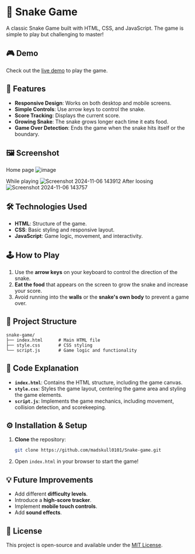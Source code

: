 






# 🐍 Snake Game

A classic Snake Game built with HTML, CSS, and JavaScript. The game is simple to play but challenging to master!

## 🎮 Demo

Check out the [live demo](#) to play the game.

## 🚀 Features

- **Responsive Design**: Works on both desktop and mobile screens.
- **Simple Controls**: Use arrow keys to control the snake.
- **Score Tracking**: Displays the current score.
- **Growing Snake**: The snake grows longer each time it eats food.
- **Game Over Detection**: Ends the game when the snake hits itself or the boundary.

## 🖼️ Screenshot
Home page
![image](https://github.com/user-attachments/assets/3ba3ffdb-ec2c-4b46-9a22-eb5c233acf9d)

While playing 
![Screenshot 2024-11-06 143912](https://github.com/user-attachments/assets/0266a927-9bb6-4a3d-b284-26f8650dc05f)
After  loosing 
![Screenshot 2024-11-06 143757](https://github.com/user-attachments/assets/1a00814f-9205-4c0d-883f-39d5a1e459d5)



## 🛠️ Technologies Used

- **HTML**: Structure of the game.
- **CSS**: Basic styling and responsive layout.
- **JavaScript**: Game logic, movement, and interactivity.

## 🕹️ How to Play

1. Use the **arrow keys** on your keyboard to control the direction of the snake.
2. **Eat the food** that appears on the screen to grow the snake and increase your score.
3. Avoid running into the **walls** or the **snake's own body** to prevent a game over.

## 📂 Project Structure

```
snake-game/
├── index.html      # Main HTML file
├── style.css       # CSS styling
└── script.js       # Game logic and functionality
```

## 📜 Code Explanation

- **`index.html`**: Contains the HTML structure, including the game canvas.
- **`style.css`**: Styles the game layout, centering the game area and styling the game elements.
- **`script.js`**: Implements the game mechanics, including movement, collision detection, and scorekeeping.

## ⚙️ Installation & Setup

1. **Clone** the repository:
   ```bash
   git clone https://github.com/madskull0101/Snake-game.git
   ```

2. Open `index.html` in your browser to start the game!

## 💡 Future Improvements

- Add different **difficulty levels**.
- Introduce a **high-score tracker**.
- Implement **mobile touch controls**.
- Add **sound effects**.

## 📜 License

This project is open-source and available under the [MIT License](LICENSE).
